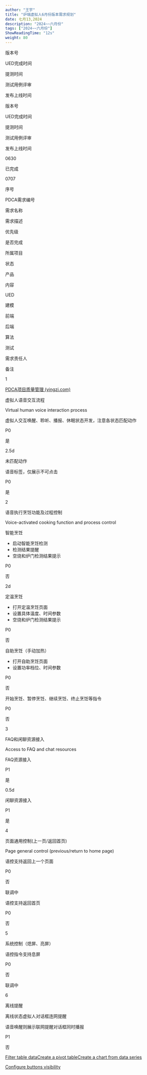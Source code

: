 ```yaml
---
author: "王宇"
title: "炉端虚拟人6月份版本需求规划"
date: 七月13,2024
description: "2024~~六月份"
tags: ["2024~~六月份"]
ShowReadingTime: "12s"
weight: 80
---
```

版本号

UED完成时间

提测时间

测试用例评审

发布上线时间

版本号

UED完成时间

提测时间

测试用例评审

发布上线时间

0630

已完成

  

  

0707

  

  

  

  

  

序号

PDCA需求编号

需求名称

需求描述

优先级

是否完成

所属项目

状态

产品

内容

UED

建模

前端

后端

算法

测试

需求责任人

备注

1  
  

[PDCA项目质量管理 (yingzi.com)](https://pdca.yingzi.com/#/documentMgtView_1697686924354?id=312&type=prd)

虚拟人语音交互流程

Virtual human voice interaction process

虚拟人交互唤醒、聆听、播报、休眠状态开发，注意各状态匹配动作

P0

是

  

  

  

  

  

  

  

  

  

  
2.5d

  

未匹配动作

语音标签，仅展示不可点击

P0

是

  

  

  

  

  

  

  

  

  

  

  

2  
  
  
  

  

语音执行烹饪功能及过程控制

Voice-activated cooking function and process control

智能烹饪

*   启动智能烹饪检测
*   检测结果提醒
*   空烧和炉门检测结果提示

P0

否

  

  

  

  

  

  

  

  

  

2d  
  
  
  
  

  

  

  

定温烹饪

*   打开定温烹饪页面
*   设置具体温度、时间参数
*   空烧和炉门检测结果提示

P0

否

  

  

  

  

  

  

  

  

  

  

  

  

自助烹饪（手动加热）

*   打开自助烹饪页面
*   设置功率档位、时间参数

P0

否

  

  

  

  

  

  

  

  

  

  

  

  

开始烹饪、暂停烹饪、继续烹饪、终止烹饪等指令

P0

否

  

  

  

  

  

  

  

  

  

  

  

3

  

FAQ和闲聊资源接入

Access to FAQ and chat resources

FAQ资源接入

P1

是

  

  

  

  

  

  

  

  

  

0.5d  
  
  
  

  

  

  

闲聊资源接入

P1

是

  

  

  

  

  

  

  

  

  

  

  

  
4

  

页面通用控制(上一页/返回首页)

Page general control (previous/return to home page)

语控支持返回上一个页面

P0

否

  

  

  

  

  

  

  

  

  

  

联调中

  

语控支持返回首页

P0

否

  

  

  

  

  

  

  

  

  

  

  

5

  

系统控制（熄屏、亮屏）

语控指令支持息屏

P0

否

  

  

  

  

  

  

  

  

  

  

联调中

6

  

离线提醒

离线状态虚拟人对话框连网提醒

语音唤醒则展示联网提醒对话框同时播报

  

P1

否

  

  

  

  

  

  

  

  

  

  

  

[Filter table data](#)[Create a pivot table](#)[Create a chart from data series](#)

[Configure buttons visibility](/users/tfac-settings.action)